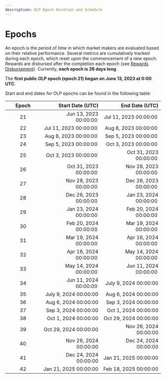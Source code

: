 ```yaml
---
description: OLP Epoch Duration and Schedule
---
```


# Epochs

An epoch is the period of time in which market makers are evaluated based on their relative performance. Several metrics are cumulatively tracked during each epoch, which reset upon the commencement of a new epoch. Rewards are disbursed after the completion each epoch (see [Rewards Disbursement](reward-disbursements.md)). Currently, **each epoch is 28 days long**.&#x20;

The **first public OLP epoch (epoch 21) began on June 13, 2023 at 0:00 UTC**.

Start and end dates for OLP epochs can be found in the following table:&#x20;

<table><thead><tr><th width="99.33333333333331" align="center">Epoch</th><th align="right">Start Date (UTC)</th><th align="right">End Date (UTC)</th></tr></thead><tbody><tr><td align="center">21</td><td align="right">Jun 13, 2023 00:00:00 </td><td align="right">Jul 11, 2023 00:00:00 </td></tr><tr><td align="center">22</td><td align="right">Jul 11, 2023 00:00:00 </td><td align="right">Aug 8, 2023 00:00:00 </td></tr><tr><td align="center">23</td><td align="right">Aug 8, 2023 00:00:00 </td><td align="right">Sep 5, 2023 00:00:00 </td></tr><tr><td align="center">24</td><td align="right">Sep 5, 2023 00:00:00 </td><td align="right">Oct 3, 2023 00:00:00 </td></tr><tr><td align="center">25</td><td align="right">Oct 3, 2023 00:00:00 </td><td align="right">Oct 31, 2023 00:00:00 </td></tr><tr><td align="center">26</td><td align="right">Oct 31, 2023 00:00:00 </td><td align="right">Nov 28, 2023 00:00:00 </td></tr><tr><td align="center">27</td><td align="right">Nov 28, 2023 00:00:00 </td><td align="right">Dec 26, 2023 00:00:00 </td></tr><tr><td align="center">28</td><td align="right">Dec 26, 2023 00:00:00 </td><td align="right">Jan 23, 2024 00:00:00 </td></tr><tr><td align="center">29</td><td align="right">Jan 23, 2024 00:00:00 </td><td align="right">Feb 20, 2024 00:00:00 </td></tr><tr><td align="center">30</td><td align="right">Feb 20, 2024 00:00:00 </td><td align="right">Mar 19, 2024 00:00:00 </td></tr><tr><td align="center">31</td><td align="right">Mar 19, 2024 00:00:00 </td><td align="right">Apr 16, 2024 00:00:00 </td></tr><tr><td align="center">32</td><td align="right">Apr 16, 2024 00:00:00 </td><td align="right">May 14, 2024 00:00:00 </td></tr><tr><td align="center">33</td><td align="right">May 14, 2024 00:00:00 </td><td align="right">Jun 11, 2024 00:00:00 </td></tr><tr><td align="center">34</td><td align="right">Jun 11, 2024 00:00:00 </td><td align="right">July 9, 2024 00:00:00</td></tr><tr><td align="center">35</td><td align="right">July 9, 2024 00:00:00</td><td align="right">Aug 6, 2024 00:00:00</td></tr><tr><td align="center">36</td><td align="right">Aug 6, 2024 00:00:00</td><td align="right">Sep 3, 2024 00:00:00</td></tr><tr><td align="center">37</td><td align="right">Sep 3, 2024 00:00:00</td><td align="right">Oct 1, 2024 00:00:00</td></tr><tr><td align="center">38</td><td align="right">Oct 1, 2024 00:00:00</td><td align="right">Oct 29, 2024 00:00:00</td></tr><tr><td align="center">39</td><td align="right">Oct 29, 2024 00:00:00</td><td align="right">Nov 26, 2024 00:00:00</td></tr><tr><td align="center">40</td><td align="right">Nov 26, 2024 00:00:00</td><td align="right">Dec 24, 2024 00:00:00</td></tr><tr><td align="center">41</td><td align="right">Dec 24, 2024 00:00:00</td><td align="right">Jan 21, 2025 00:00:00</td></tr><tr><td align="center">42</td><td align="right">Jan 21, 2025 00:00:00</td><td align="right">Feb 18, 2025 00:00:00</td></tr></tbody></table>

